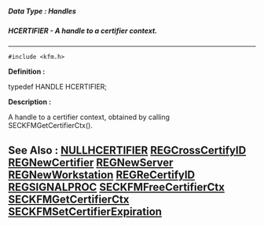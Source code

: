 ##### Data Type : Handles
##### HCERTIFIER - A handle to a certifier context.
---
```
#include <kfm.h>
```

**Definition :**

typedef HANDLE HCERTIFIER;

**Description :**

A handle to a certifier context, obtained by calling SECKFMGetCertifierCtx().


**See Also :**
[NULLHCERTIFIER](/domino-c-api-docs/reference/Symb/NULLHCERTIFIER)
[REGCrossCertifyID](/domino-c-api-docs/reference/Func/REGCrossCertifyID)
[REGNewCertifier](/domino-c-api-docs/reference/Func/REGNewCertifier)
[REGNewServer](/domino-c-api-docs/reference/Func/REGNewServer)
[REGNewWorkstation](/domino-c-api-docs/reference/Func/REGNewWorkstation)
[REGReCertifyID](/domino-c-api-docs/reference/Func/REGReCertifyID)
[REGSIGNALPROC](/domino-c-api-docs/reference/Data/REGSIGNALPROC)
[SECKFMFreeCertifierCtx](/domino-c-api-docs/reference/Func/SECKFMFreeCertifierCtx)
[SECKFMGetCertifierCtx](/domino-c-api-docs/reference/Func/SECKFMGetCertifierCtx)
[SECKFMSetCertifierExpiration](/domino-c-api-docs/reference/Func/SECKFMSetCertifierExpiration)
---
